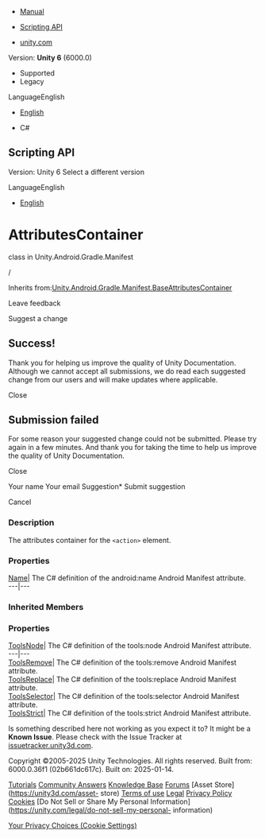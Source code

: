 [ ]()

  * [Manual](../Manual/index.html)
  * [Scripting API](../ScriptReference/index.html)

  * [unity.com](https://unity.com/)

Version: **Unity 6** (6000.0)

  * Supported
  * Legacy

LanguageEnglish

  * [English]()

  * C#

[ ](https://docs.unity3d.com)

## Scripting API

Version: Unity 6 Select a different version

LanguageEnglish

  * [English]()

# AttributesContainer

class in Unity.Android.Gradle.Manifest

/

Inherits
from:[Unity.Android.Gradle.Manifest.BaseAttributesContainer](Unity.Android.Gradle.Manifest.BaseAttributesContainer.html)

Leave feedback

Suggest a change

## Success!

Thank you for helping us improve the quality of Unity Documentation. Although
we cannot accept all submissions, we do read each suggested change from our
users and will make updates where applicable.

Close

## Submission failed

For some reason your suggested change could not be submitted. Please <a>try
again</a> in a few minutes. And thank you for taking the time to help us
improve the quality of Unity Documentation.

Close

Your name Your email Suggestion* Submit suggestion

Cancel

[ ]()

### Description

The attributes container for the ` <action> ` element.

### Properties

[Name](Unity.Android.Gradle.Manifest.Action.AttributesContainer.Name.html)|
The C# definition of the android:name Android Manifest attribute.  
---|---  
  
### Inherited Members

### Properties

[ToolsNode](Unity.Android.Gradle.Manifest.BaseAttributesContainer.ToolsNode.html)|
The C# definition of the tools:node Android Manifest attribute.  
---|---  
[ToolsRemove](Unity.Android.Gradle.Manifest.BaseAttributesContainer.ToolsRemove.html)|
The C# definition of the tools:remove Android Manifest attribute.  
[ToolsReplace](Unity.Android.Gradle.Manifest.BaseAttributesContainer.ToolsReplace.html)|
The C# definition of the tools:replace Android Manifest attribute.  
[ToolsSelector](Unity.Android.Gradle.Manifest.BaseAttributesContainer.ToolsSelector.html)|
The C# definition of the tools:selector Android Manifest attribute.  
[ToolsStrict](Unity.Android.Gradle.Manifest.BaseAttributesContainer.ToolsStrict.html)|
The C# definition of the tools:strict Android Manifest attribute.  
  
Is something described here not working as you expect it to? It might be a
**Known Issue**. Please check with the Issue Tracker at
[issuetracker.unity3d.com](https://issuetracker.unity3d.com).

Copyright ©2005-2025 Unity Technologies. All rights reserved. Built from:
6000.0.36f1 (02b661dc617c). Built on: 2025-01-14.

[Tutorials](https://unity3d.com/learn) [Community
Answers](https://answers.unity3d.com) [Knowledge
Base](https://support.unity3d.com/hc/en-us)
[Forums](https://forum.unity3d.com) [Asset Store](https://unity3d.com/asset-
store) [Terms of use](https://docs.unity3d.com/Manual/TermsOfUse.html)
[Legal](https://unity.com/legal) [Privacy
Policy](https://unity.com/legal/privacy-policy)
[Cookies](https://unity.com/legal/cookie-policy) [Do Not Sell or Share My
Personal Information](https://unity.com/legal/do-not-sell-my-personal-
information)

[Your Privacy Choices (Cookie Settings)](javascript:void\(0\);)

